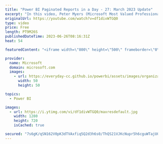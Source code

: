 ```yaml
---
title: "Power BI Paginated Reports in a Day - 27: March 2023 Update"
excerpt: "In this video, Peter Myers (Microsoft Most Valued Professional - Data Platform, and course developer) describes and demonstrates new capabilities and features added to #Microsoft #PowerBI paginated reports since the last update for December 2021 was recorded.    For more information about the online"
originalUrl: https://youtube.com/watch?v=df1divWTGQ0
type: video
price: Free
length: PT9M26S
publishedDateTime: 2023-06-26T08:16:31Z
heat: 54

featuredContent: "<iframe width=\"800\" height=\"500\" frameborder=\"0\" src=\"https://www.youtube.com/embed/df1divWTGQ0\" allow=\"accelerometer; autoplay; encrypted-media; gyroscope; picture-in-picture\" allowfullscreen></iframe>"

provider:
  name: Microsoft
  domain: microsoft.com
  images:
    - url: https://everyday-cc.github.io/powerbi/assets/images/organizations/microsoft.com-50x50.jpg
      width: 50
      height: 50

topics:
  - Power BI

images:
  - url: https://i.ytimg.com/vi/df1divWTGQ0/maxresdefault.jpg
    width: 1280
    height: 720
    isCached: true

secured: "7s6gK/qSN162V0pK3dTVAxfiq5Q2d3h6s0/ThQS21VJKcNupr5h6cguWTajU0xoOmw1Aeo3Id3YlsPmHcVWBKokb+rEo1zD3KAvT5HvGNMlE1QzG5VL/XFSSXE9WZBYrc0mWyIN5kOFts7tjkOucpap6k89d+8g/zI4cpi6HgL18TjSgKlWuCfdOEOmej+6RxQPjB3/AUL2JM8nq/MxtaBVzt8+T/dD2G3VFCb2OV6u7m83DZHvtmb8mZkVP7/L0zrJDpFLxvvbY67YF8YNRdIGXvd7CK8EqJ4fZuksebfAsCt7lX+yUj2tLgOGuX6h0B/PLpA0EVnVjWtF4QZ5lZboLveyhKWHkV3GBUzxQOaueErsCbZR77IwCbw6sBsFVnCXKWudfNheCIuWDMnzWDRtPSaRhmSgxDGGUfGFYerg=;L6RIWfexXhdN+xv7yh1nJA=="
---
```


